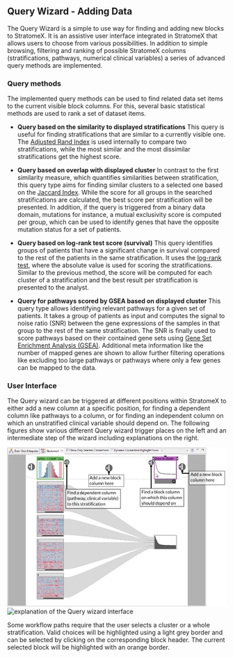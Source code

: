 ## Query Wizard - Adding Data
The Query Wizard is a simple to use way for finding and adding new blocks to StratomeX. It is an assistive user interface integrated in StratomeX that allows users to choose from various possibilities. In addition to simple browsing, filtering and ranking of possible StratomeX columns (stratifications, pathways, numerical clinical variables) a series of advanced query methods are implemented.

### Query methods
The implemented query methods can be used to find related data set items to the current visible block columns. For this, several basic statistical methods are used to rank a set of dataset items. 

 * **Query based on the similarity to displayed stratifications** 
  This query is useful for finding stratifications that are similar to a currently visible one. The [Adjusted Rand Index](http://en.wikipedia.org/wiki/Rand_index#Adjusted_Rand_index) is used internally to compare two stratifications, while the most similar and the most dissimilar stratifications get the highest score. 

 * **Query based on overlap with displayed cluster** 
  In contrast to the first similarity measure, which quantifies similarities between stratification, this query type aims for finding similar clusters to a selected one based on the [Jaccard Index](http://en.wikipedia.org/wiki/Jaccard_index). While the score for all groups in the searched stratifications are calculated, the best score per stratification will be presented. In addition, if the query is triggered from a binary data domain, mutations for instance, a mutual exclusivity score is computed per group, which can be used to identify genes that have the opposite mutation status for a set of patients.

 * **Query based on log-rank test score (survival)** 
  This query identifies groups of patients that have a significant change in survival compared to the rest of the patients in the same stratification. It uses the [log-rank test](http://en.wikipedia.org/wiki/Logrank_test), where the absolute value is used for scoring the stratifications. Similar to the previous method, the score will be computed for each cluster of a stratification and the best result per stratification is presented to the analyst.

 * **Query for pathways scored by GSEA based on displayed cluster** 
  This query type allows identifying relevant pathways for a given set of patients. It takes a group of patients as input and computes the signal to noise ratio (SNR) between the gene expressions of the samples in that group to the rest of the same stratification. The SNR is finally used to score pathways based on their contained gene sets using [Gene Set Enrichment Analysis (GSEA)](https://www.broadinstitute.org/gsea/index.jsp). Additional meta information like the number of mapped genes are shown to allow further filtering operations like excluding too large pathways or pathways where only a few genes can be mapped to the data.
  
### User Interface
The Query wizard can be triggered at different positions within StratomeX to either add a new column at a specific position, for finding a dependent column like pathways to a column, or for finding an independent column on which an unstratified clinical variable should depend on. The following figures show various different Query wizard trigger places on the left and an intermediate step of the wizard including explanations on the right. 

![](i/wizard_2.png "three different triggering options to start the Query wizard")
![](stratomex/i/wizard_1.png "explanation of the Query wizard interface")
 
Some workflow paths require that the user selects a cluster or a whole stratification. Valid choices will be highlighted using a light grey border and can be selected by clicking on the corresponding block header. The current selected block will be highlighted with an orange border.